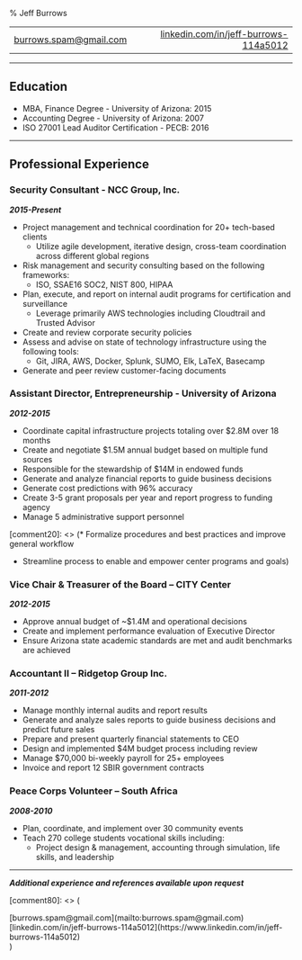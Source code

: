 % Jeff Burrows

|   |   |
|---|---:|
|[burrows.spam@gmail.com](mailto:burrows.spam@gmail.com)|[linkedin.com/in/jeff-burrows-114a5012](https://www.linkedin.com/in/jeff-burrows-114a5012)|


***

## Education

* MBA, Finance Degree - University of Arizona: 2015
* Accounting Degree - University of Arizona: 2007
* ISO 27001 Lead Auditor Certification - PECB: 2016

***

## Professional Experience

### Security Consultant - NCC Group, Inc.

**_2015-Present_**

* Project management and technical coordination for 20+ tech-based clients
	* Utilize agile development, iterative design, cross-team coordination across different global regions
* Risk management and security consulting based on the following frameworks:
	* ISO, SSAE16 SOC2, NIST 800, HIPAA
* Plan, execute, and report on internal audit programs for certification and surveillance
	* Leverage primarily AWS technologies including Cloudtrail and Trusted Advisor
* Create and review corporate security policies
* Assess and advise on state of technology infrastructure using the following tools:
	* Git, JIRA, AWS, Docker, Splunk, SUMO, Elk, LaTeX, Basecamp
* Generate and peer review customer-facing documents

[comment10]: <> (
Phone number: 415.268.9300
Address: 720 3rd Ave #2101, Seattle, WA 98104
)

### Assistant Director, Entrepreneurship - University of Arizona

**_2012-2015_**

* Coordinate capital infrastructure projects totaling over $2.8M over 18 months
* Create and negotiate $1.5M annual budget based on multiple fund sources
* Responsible for the stewardship of $14M in endowed funds
* Generate and analyze financial reports to guide business decisions
* Generate cost predictions with 96% accuracy
* Create 3-5 grant proposals per year and report progress to funding agency
* Manage 5 administrative support personnel

[comment20]: <> (* Formalize procedures and best practices and improve general workflow
* Streamline process to enable and empower center programs and goals)

[comment30]: <> (
Phone number: 520.621.2576
Address: 1130 E. Helen St. Suite 202 Tucson, Arizona 85721
)

### Vice Chair & Treasurer of the Board – CITY Center

**_2012-2015_**

* Approve annual budget of ~$1.4M and operational decisions
* Create and implement performance evaluation of Executive Director
* Ensure Arizona state academic standards are met and audit benchmarks are achieved

[comment40]: <> (
Phone number: 520.623.7223
Address: 47 E Pennington St, Tucson, AZ 85701
)

### Accountant II – Ridgetop Group Inc.

**_2011-2012_**

* Manage monthly internal audits and report results
* Generate and analyze sales reports to guide business decisions and predict future sales
* Prepare and present quarterly financial statements to CEO
* Design and implemented $4M budget process including review
* Manage $70,000 bi-weekly payroll for 25+ employees
* Invoice and report 12 SBIR government contracts

[comment50]: <> (
Phone number: 520.742.3300
Address: 6595 N Oracle Rd, Tucson, AZ 85704
)

### Peace Corps Volunteer – South Africa

**_2008-2010_**

* Plan, coordinate, and implement over 30 community events
* Teach 270 college students vocational skills including:
	* Project design & management, accounting through simulation, life skills, and leadership


***

**_Additional experience and references available upon request_**
<!--
[comment60]: <> (
Phone number: 855.855.1961
Address: 1111 20th Street, NW Washington, D.C. 20526

### Staff Accountant – Tucson Audubon Society

**_2006-2008_**

* Manage non-profit accounting system
* GL, AP, AR maintenance and review
* Maintain $30,000 monthly payroll for 15 employees
* Assist in creation of annual budget totalling around $1 million annually
* Report monthly financial statements to the board of directors and senior leadership

)

[comment70]: <> (
Phone number: 520.629.0510
Address: 300 E University Blvd # 120, Tucson, AZ 85705
)
-->

[comment80]: <> (
<div style="float:left">
	[burrows.spam@gmail.com](mailto:burrows.spam@gmail.com)
</div>
<div style="float:right">
 	[linkedin.com/in/jeff-burrows-114a5012](https://www.linkedin.com/in/jeff-burrows-114a5012)
</div>
<div style="clear:both"></div>
)
